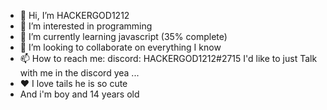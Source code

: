 - 👋 Hi, I’m HACKERGOD1212
- 👀 I’m interested in programming
- 🌱 I’m currently learning javascript (35% complete)
- 💞️ I’m looking to collaborate on everything I know
- 📫 How to reach me: discord: HACKERGOD1212#2715 I'd like to just Talk with me in the discord yea ... 
- ❤️ I love tails he is so cute
- And i'm boy and 14 years old

<!---
HACKERGOD1212-DEDSEC/HACKERGOD1212-DEDSEC is a ✨ special ✨ repository because its `README.md` (this file) appears on your GitHub profile.
You can click the Preview link to take a look at your changes.
--->

